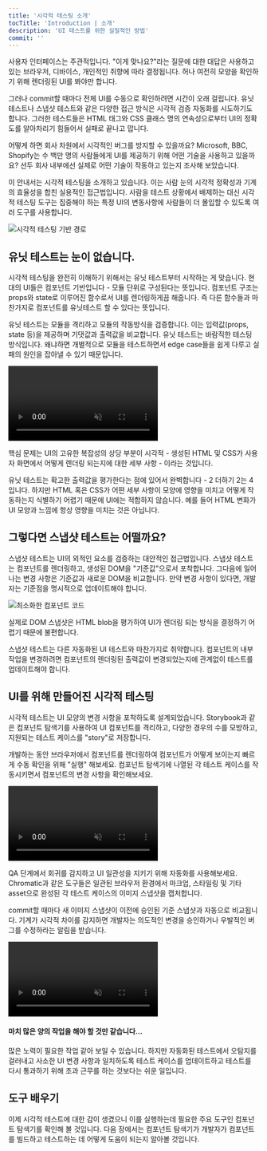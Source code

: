 ```yaml
---
title: '시각적 테스팅 소개'
tocTitle: 'Introduction | 소개'
description: 'UI 테스트를 위한 실질적인 방법'
commit: ''
---
```


사용자 인터페이스는 주관적입니다. "이게 맞나요?"라는 질문에 대한 대답은 사용하고 있는 브라우저, 디바이스, 개인적인 취향에 따라 결정됩니다. 허나 여전히 모양을 확인하기 위해 렌더링된 UI를 봐야만 합니다.

그러나 commit할 때마다 전체 UI를 수동으로 확인하려면 시간이 오래 걸립니다. 유닛 테스트나 스냅샷 테스트와 같은 다양한 접근 방식은 시각적 검증 자동화를 시도하기도 합니다. 그러한 테스트들은 HTML 태그와 CSS 클래스 명의 연속성으로부터 UI의 정확도를 알아차리기 힘들어서 실패로 끝나고 맙니다. 

어떻게 하면 회사 차원에서 시각적인 버그를 방지할 수 있을까요? Microsoft, BBC, Shopify는 수 백만 명의 사람들에게 UI를 제공하기 위해 어떤 기술을 사용하고 있을까요? 선두 회사 내부에선 실제로 어떤 기술이 작동하고 있는지 조사해 보았습니다.

이 안내서는 시각적 테스팅을 소개하고 있습니다. 이는 사람 눈의 시각적 정확성과 기계의 효율성을 합친 실용적인 접근법입니다. 사람을 테스트 상황에서 배제하는 대신 시각적 테스팅 도구는 집중해야 하는 특정 UI의 변동사항에 사람들이 더 몰입할 수 있도록 여러 도구를 사용합니다.

![시각적 테스팅 기반 경로](/visual-testing-handbook/visual-testing-handbook-vtdd-path-optimized.png)

## 유닛 테스트는 눈이 없습니다.

시각적 테스팅을 완전히 이해하기 위해서는 유닛 테스트부터 시작하는 게 맞습니다. 현대의 UI들은 컴포넌트 기반입니다 - 모듈 단위로 구성된다는 뜻입니다. 컴포넌트 구조는 props와 state로 이루어진 함수로서 UI를 렌더링하게끔 해줍니다. 즉 다른 함수들과 마찬가지로 컴포넌트를 유닛테스트 할 수 있다는 뜻입니다.

유닛 테스트는 모듈을 격리하고 모듈의 작동방식을 검증합니다. 이는 입력값(props, state 등)을 제공하며 기댓값과 출력값을 비교합니다. 유닛 테스트는 바람직한 테스팅 방식입니다. 왜냐하면 개별적으로 모듈을 테스트하면서 edge case들을 쉽게 다루고 실패의 원인을 잡아낼 수 있기 때문입니다.

<video autoPlay muted playsInline loop>
  <source 
  src="/tutorials/visual-testing-handbook/component-unit-testing.mp4"
  type="video/mp4" />
</video>

핵심 문제는 UI의 고유한 복잡성의 상당 부분이 시각적 - 생성된 HTML 및 CSS가 사용자 화면에서 어떻게 렌더링 되는지에 대한 세부 사항 - 이라는 것입니다.

유닛 테스트는 확고한 출력값을 평가한다는 점에 있어서 완벽합니다 - 2 더하기 2는 4입니다. 하지만 HTML 혹은 CSS가 어떤 세부 사항이 모양에 영향을 미치고 어떻게 작동하는지 식별하기 어렵기 때문에 UI에는 적합하지 않습니다. 예를 들어 HTML 변화가 UI 모양과 느낌에 항상 영향을 미치는 것은 아닙니다.

## 그렇다면 스냅샷 테스트는 어떨까요?
스냅샷 테스트는 UI의 외적인 요소를 검증하는 대안적인 접근법입니다. 스냅샷 테스트는 컴포넌트를 렌더링하고, 생성된 DOM을 "기준값"으로서 포착합니다. 그다음에 일어나는 변경 사항은 기준값과 새로운 DOM을 비교합니다. 만약 변경 사항이 있다면, 개발자는 기준점을 명시적으로 업데이트해야 합니다.

![최소화한 컴포넌트 코드](/tutorials/visual-testing-handbook/code-visual-testing-optimized.png)

실제로 DOM 스냅샷은 HTML blob을 평가하여 UI가 렌더링 되는 방식을 결정하기 어렵기 때문에 불편합니다.

스냅샷 테스트는 다른 자동화된 UI 테스트와 마찬가지로 취약합니다. 컴포넌트의 내부 작업을 변경하려면 컴포넌트의 렌더링된 출력값이 변경되었는지에 관계없이 테스트를 업데이트해야 합니다.

## UI를 위해 만들어진 시각적 테스팅
시각적 테스트는 UI 모양의 변경 사항을 포착하도록 설계되었습니다. Storybook과 같은 컴포넌트 탐색기를 사용하여 UI 컴포넌트를 격리하고, 다양한 경우의 수를 모방하고, 지원되는 테스트 케이스를 "story"로 저장합니다.

개발하는 동안 브라우저에서 컴포넌트를 렌더링하여 컴포넌트가 어떻게 보이는지 빠르게 수동 확인을 위해 "실행" 해보세요. 컴포넌트 탐색기에 나열된 각 테스트 케이스를 작동시키면서 컴포넌트의 변경 사항을 확인해보세요.

<video autoPlay muted playsInline loop>
  <source 
  src="/tutorials/visual-testing-handbook/storybook-toggling-stories.mp4"
  type="video/mp4" />
</video>

QA 단계에서 회귀를 감지하고 UI 일관성을 지키기 위해 자동화를 사용해보세요. Chromatic과 같은 도구들은 일관된 브라우저 환경에서 마크업, 스타일링 및 기타 asset으로 완성된 각 테스트 케이스의 이미지 스냅샷을 캡처합니다.

commit할 때마다 새 이미지 스냅샷이 이전에 승인된 기준 스냅샷과 자동으로 비교됩니다. 기계가 시각적 차이를 감지하면 개발자는 의도적인 변경을 승인하거나 우발적인 버그를 수정하라는 알림을 받습니다.

<video autoPlay muted playsInline loop>
  <source 
  src="/tutorials/visual-testing-handbook/component-visual-testing.mp4"
  type="video/mp4" />
</video>

#### 마치 많은 양의 작업을 해야 할 것만 같습니다...

많은 노력이 필요한 작업 같아 보일 수 있습니다. 하지만 자동화된 테스트에서 오탐지를 걸러내고 사소한 UI 변경 사항과 일치하도록 테스트 케이스를 업데이트하고 테스트를 다시 통과하기 위해 초과 근무를 하는 것보다는 쉬운 일입니다.

## 도구 배우기

이제 시각적 테스트에 대한 감이 생겼으니 이를 실행하는데 필요한 주요 도구인 컴포넌트 탐색기를 확인해 볼 것입니다. 다음 장에서는 컴포넌트 탐색기가 개발자가 컴포넌트를 빌드하고 테스트하는 데 어떻게 도움이 되는지 알아볼 것입니다.
